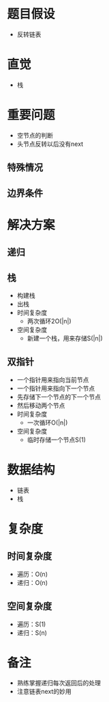 # 题目假设
- 反转链表
# 直觉
- 栈
# 重要问题
- 空节点的判断
- 头节点反转以后没有next
## 特殊情况

## 边界条件

# 解决方案
## 递归
## 栈
- 构建栈
- 出栈
- 时间复杂度
    - 两次循环2O(|n|)
- 空间复杂度
    - 新建一个栈，用来存储S(|n|)
## 双指针
- 一个指针用来指向当前节点
- 一个指针用来指向下一个节点
- 先存储下一个节点的下一个节点
- 然后移动两个节点
- 时间复杂度
    - 一次循环O(|n|)
- 空间复杂度
    - 临时存储一个节点S(1)

# 数据结构
- 链表
- 栈
# 复杂度
## 时间复杂度
- 遍历：O(n)
- 递归：O(n)
## 空间复杂度
- 遍历：S(1)
- 递归：S(n)

# 备注
- 熟练掌握递归每次返回后的处理
- 注意链表next的妙用




